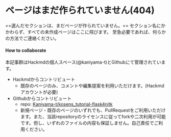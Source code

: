 ページはまだ作られていません(404)
===

==選んだセクションは、まだページが作られていません。==
セクション名にかかわらず、すべての未作成ページはここに飛びます。
至急必要であれば、何らかの方法でご連絡ください。

#### How to collaborate

本記事群はHackmdの個人スペース(@kaniyama-t)とGithubにて管理されています。
- Hackmdからコントリビュート
    - 既存のページのみ、コメントや編集提案を利用いただけます。(Hackmdアカウントが必要)
- Githubからコントリビュート
    - repo: [Kaniyama-t/kosens_tutorial-flask4nitk](https://github.com/Kaniyama-t/kosens_tutorial-flask4nitk)
    - 新規ページ・既存のページのいずれでも、PullRequestをご利用いただけます。また、当該repositoryのライセンスに従ってforkや二次利用が可能です。但し、いずれのファイルの内容も保証しません。自己責任でご利用ください。

